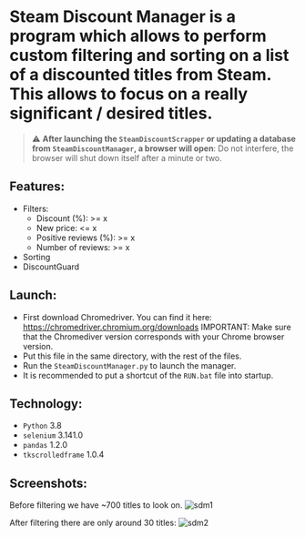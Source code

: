 # Steam Discount Manager is a program which allows to perform custom filtering and sorting on a list of a discounted titles from Steam. This allows to focus on a really  significant / desired titles.

> :warning: **After launching the ```SteamDiscountScrapper``` or updating a database from ```SteamDiscountManager```, a browser will open**: Do not interfere, the browser will shut down itself after a minute or two.

## Features:
* Filters:
  * Discount (%): >= x
  * New price: <= x
  * Positive reviews (%): >= x
  * Number of reviews: >= x
* Sorting
* DiscountGuard

## Launch:
* First download Chromedriver. You can find it here: https://chromedriver.chromium.org/downloads IMPORTANT: Make sure that the Chromediver version corresponds with your Chrome browser version.
* Put this file in the same directory, with the rest of the files.
* Run the ```SteamDiscountManager.py``` to launch the manager.
* It is recommended to put a shortcut of the ```RUN.bat``` file into startup.

## Technology:
* ```Python``` 3.8
* ```selenium``` 3.141.0
* ```pandas``` 1.2.0
* ```tkscrolledframe``` 1.0.4

## Screenshots:
Before filtering we have ~700 titles to look on.
![sdm1](https://user-images.githubusercontent.com/71539614/109739980-bd089a80-7bca-11eb-9287-3e8b9f61cf7c.png)

After filtering there are only around 30 titles:
![sdm2](https://user-images.githubusercontent.com/71539614/109739988-bed25e00-7bca-11eb-8879-510ca57ad6c7.png)

